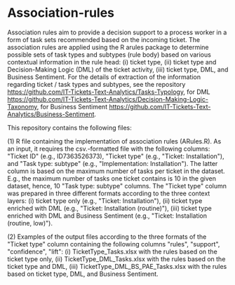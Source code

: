 # Association-rules
Association rules aim to provide a decision support to a process worker in a form of task sets recommended based on the incoming ticket. The association rules are applied using the R arules package to determine possible sets of task types and subtypes (rule body) based on various contextual information in the rule head: (i) ticket type, (ii) ticket type and Decision-Making Logic (DML) of the ticket activity, (iii) ticket type, DML, and Business Sentiment. For the details of extraction of the information regarding ticket / task types and subtypes, see the repository https://github.com/IT-Tickets-Text-Analytics/Tasks-Typology, for DML https://github.com/IT-Tickets-Text-Analytics/Decision-Making-Logic-Taxonomy, for Business Sentiment https://github.com/IT-Tickets-Text-Analytics/Business-Sentiment.  

This repository contains the following files: 

(1) R file containing the implementation of association rules (ARules.R). As an input, it requires the csv.-formatted file with the following columns: "Ticket ID" (e.g., ID7363526373), "Ticket type" (e.g., "Ticket: Installation"), and "Task type: subtype" (e.g., "Implementation: Installation"). The latter column is based on the maximum number of tasks per ticket in the dataset. E.g., the maximum number of tasks one ticket contains is 10 in the given dataset, hence, 10 "Task type: subtype" columns. The "Ticket type" column was prepared in three different formats according to the three context layers: (i) ticket type only (e.g., "Ticket: Installation"), (ii) ticket type enriched with DML (e.g., "Ticket: Installation (routine)"), (iii) ticket type enriched with DML and Business Sentiment (e.g., "Ticket: Installation (routine, low)").  

(2) Examples of the output files according to the three formats of the "Ticket type" column containing the following columns "rules", "support", "confidence", "lift": (i) TicketType_Tasks.xlsx with the rules based on the ticket type only, (ii) TicketType_DML_Tasks.xlsx with the rules based on the ticket type and DML, (iii) TicketType_DML_BS_PAE_Tasks.xlsx with the rules based on ticket type, DML, and Business Sentiment.  

